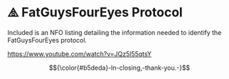 # ⧌ FatGuysFourEyes Protocol  

Included is an NFO listing detailing the information needed to identify the FatGuysFourEyes protocol.  

<https://www.youtube.com/watch?v=JQz5l55qtsY>  


$${\color{#b5deda}-In-closing,-thank-you.-}$$
